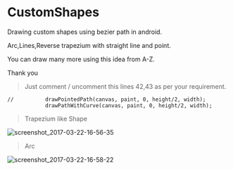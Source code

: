 # CustomShapes
Drawing custom shapes using bezier path in android.


Arc,Lines,Reverse trapezium with straight line and point.

You can draw many more using this idea from A-Z.

Thank you

> Just comment / uncomment this lines 42,43 as per your requirement.

```
//          drawPointedPath(canvas, paint, 0, height/2, width);
            drawPathWithCurve(canvas, paint, 0, height/2, width);
```
            

> Trapezium like Shape

![screenshot_2017-03-22-16-56-35](https://cloud.githubusercontent.com/assets/13538306/24196541/21ca6556-0f24-11e7-94ce-f0d3cb41856b.png)

> Arc 

![screenshot_2017-03-22-16-58-22](https://cloud.githubusercontent.com/assets/13538306/24196543/21ed26a4-0f24-11e7-94c0-331802551305.png)
